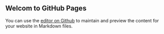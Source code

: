 ## Welcom to GitHub Pages
 You can use the [editor on Github](https://github.com) to maintain and preview the 
 content for your website in Markdown files.
 